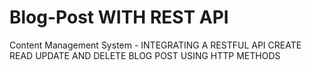 # Blog-Post WITH REST API
 Content Management System - 
 INTEGRATING A RESTFUL API 
 CREATE READ UPDATE AND DELETE BLOG POST USING HTTP METHODS

